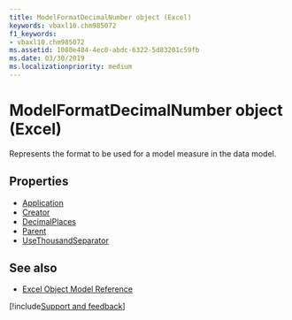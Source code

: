 ```yaml
---
title: ModelFormatDecimalNumber object (Excel)
keywords: vbaxl10.chm985072
f1_keywords:
- vbaxl10.chm985072
ms.assetid: 1080e484-4ec0-abdc-6322-5d83201c59fb
ms.date: 03/30/2019
ms.localizationpriority: medium
---
```



# ModelFormatDecimalNumber object (Excel)

Represents the format to be used for a model measure in the data model.

## Properties

- [Application](Excel.modelformatdecimalnumber.application.md)
- [Creator](Excel.modelformatdecimalnumber.creator.md)
- [DecimalPlaces](Excel.modelformatdecimalnumber.decimalplaces.md)
- [Parent](Excel.modelformatdecimalnumber.parent.md)
- [UseThousandSeparator](Excel.modelformatdecimalnumber.usethousandseparator.md)

## See also

- [Excel Object Model Reference](overview/Excel/object-model.md)

[!include[Support and feedback](~/includes/feedback-boilerplate.md)]
